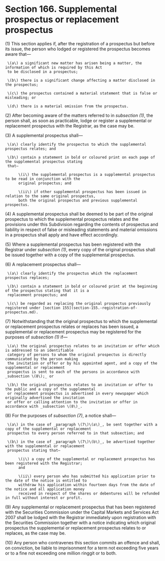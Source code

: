 # Section 166. Supplemental prospectus or replacement prospectus

\(1\) This section applies if, after the registration of a prospectus but before its issue, the person who lodged or registered the prospectus becomes aware that—

     \(a\) a significant new matter has arisen being a matter, the information of which is required by this Act  
     to be disclosed in a prospectus;

     \(b\) there is a significant change affecting a matter disclosed in the prospectus; 

     \(c\) the prospectus contained a material statement that is false or misleading; or 

     \(d\) there is a material omission from the prospectus.

\(2\) After becoming aware of the matters referred to in _subsection \(1\)_, the person shall, as soon as practicable, lodge or register a supplemental or replacement prospectus with the Registrar, as the case may be.

\(3\) A supplemental prospectus shall—

     \(a\) clearly identify the prospectus to which the supplemental prospectus relates; and

     \(b\) contain a statement in bold or coloured print on each page of the supplemental prospectus stating  
     that—

          \(i\) the supplemental prospectus is a supplemental prospectus to be read in conjunction with the  
          original prospectus; and

          \(ii\) if other supplemental prospectus has been issued in relation to the same original prospectus,  
          both the original prospectus and previous supplemental prospectus.

\(4\) A supplemental prospectus shall be deemed to be part of the original prospectus to which the supplemental prospectus relates and the provisions under this Subdivision regarding the contents of prospectus and liability in respect of false or misleading statements and material omissions in a prospectus shall apply and have effect accordingly.

\(5\) Where a supplemental prospectus has been registered with the Registrar under _subsection \(1\)_, every copy of the original prospectus shall be issued together with a copy of the supplemental prospectus.

\(6\) A replacement prospectus shall—

     \(a\) clearly identify the prospectus which the replacement prospectus replaces;

     \(b\) contain a statement in bold or coloured print at the beginning of the prospectus stating that it is a  
     replacement prospectus; and

     \(c\) be regarded as replacing the original prospectus previously registered under [section 155](section-155.-registration-of-prospectus.md).

\(7\) Notwithstanding that the original prospectus to which the supplemental or replacement prospectus relates or replaces has been issued, a supplemental or replacement prospectus may be registered for the purposes of _subsection \(1\)_ if—

     \(a\) the original prospectus relates to an invitation or offer which is addressed to an identifiable   
     category of persons to whom the original prospectus is directly communicated by the person making  
     the invitation or offer or by his appointed agent, and a copy of the supplemental or replacement  
     prospectus is sent to each of the persons in accordance with _subsection \(8\);_ or

     \(b\) the original prospectus relates to an invitation or offer to the public and a copy of the supplemental    
     or replacement prospectus is advertised in every newspaper which originally advertised the invitation  
     or offer or calling attention to the invitation or offer in accordance with _subsection \(8\)_.

\(8\) For the purposes of _subsection \(7\)_, a notice shall—

     \(a\) in the case of _paragraph \(7\)\(a\)_, be sent together with a copy of the supplemental or replacement  
     prospectus to every person referred to in that subsection; and

     \(b\) in the case of _paragraph \(7\)\(b\)_, be advertised together with the supplemental or replacement  
     prospectus stating that—

          \(i\) a copy of the supplemental or replacement prospectus has been registered with the Registrar;  
          and

          \(ii\) every person who has submitted his application prior to the date of the notice is entitled to  
          withdraw his application within fourteen days from the date of the notice and all application money  
          received in respect of the shares or debentures will be refunded in full without interest or profit.

\(9\) Any supplemental or replacement prospectus that has been registered with the Securities Commission under the Capital Markets and Services Act 2007 shall be lodged with the Registrar immediately upon registration with the Securities Commission together with a notice indicating which original prospectus the supplemental or replacement prospectus relates to or replaces, as the case may be.

\(10\) Any person who contravenes this section commits an offence and shall, on conviction, be liable to imprisonment for a term not exceeding five years or to a fine not exceeding one million ringgit or to both.

